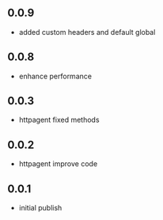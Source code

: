 
## 0.0.9

* added custom headers and default global

## 0.0.8

* enhance performance

## 0.0.3

* httpagent fixed methods

## 0.0.2

* httpagent improve code

## 0.0.1

* initial publish
